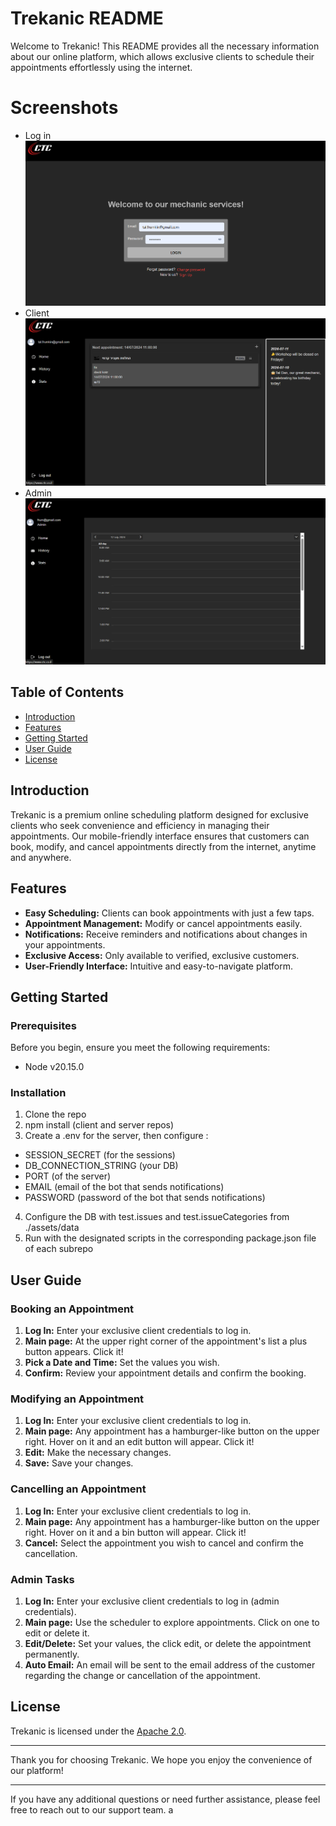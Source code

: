 # Trekanic README

Welcome to Trekanic! This README provides all the necessary information about our online platform, which allows exclusive clients to schedule their appointments effortlessly using the internet.

# Screenshots

- Log in ![Alt text](/assets/screenshots/login.png "Log in page")
- Client ![Alt text](/assets/screenshots/client.png "Client page")
- Admin ![Alt text](/assets/screenshots/admin.png "Admin page")

## Table of Contents

- [Introduction](#introduction)
- [Features](#features)
- [Getting Started](#getting-started)
- [User Guide](#user-guide)
- [License](#license)

## Introduction

Trekanic is a premium online scheduling platform designed for exclusive clients who seek convenience and efficiency in managing their appointments. Our mobile-friendly interface ensures that customers can book, modify, and cancel appointments directly from the internet, anytime and anywhere.

## Features

- **Easy Scheduling:** Clients can book appointments with just a few taps.
- **Appointment Management:** Modify or cancel appointments easily.
- **Notifications:** Receive reminders and notifications about changes in your appointments.
- **Exclusive Access:** Only available to verified, exclusive customers.
- **User-Friendly Interface:** Intuitive and easy-to-navigate platform.

## Getting Started

### Prerequisites

Before you begin, ensure you meet the following requirements:

- Node v20.15.0

### Installation

1. Clone the repo
2. npm install (client and server repos)
3. Create a .env for the server, then configure :

- SESSION_SECRET (for the sessions)
- DB_CONNECTION_STRING (your DB)
- PORT (of the server)
- EMAIL (email of the bot that sends notifications)
- PASSWORD (password of the bot that sends notifications)

4. Configure the DB with test.issues and test.issueCategories from ./assets/data
5. Run with the designated scripts in the corresponding package.json file of each subrepo

## User Guide

### Booking an Appointment

1. **Log In:** Enter your exclusive client credentials to log in.
2. **Main page:** At the upper right corner of the appointment's list a plus button appears. Click it!
3. **Pick a Date and Time:** Set the values you wish.
4. **Confirm:** Review your appointment details and confirm the booking.

### Modifying an Appointment

1. **Log In:** Enter your exclusive client credentials to log in.
2. **Main page:** Any appointment has a hamburger-like button on the upper right. Hover on it and an edit button will appear. Click it!
3. **Edit:** Make the necessary changes.
4. **Save:** Save your changes.

### Cancelling an Appointment

1. **Log In:** Enter your exclusive client credentials to log in.
2. **Main page:** Any appointment has a hamburger-like button on the upper right. Hover on it and a bin button will appear. Click it!
3. **Cancel:** Select the appointment you wish to cancel and confirm the cancellation.

### Admin Tasks

1. **Log In:** Enter your exclusive client credentials to log in (admin credentials).
2. **Main page:** Use the scheduler to explore appointments. Click on one to edit or delete it.
3. **Edit/Delete:** Set your values, the click edit, or delete the appointment permanently.
4. **Auto Email:** An email will be sent to the email address of the customer regarding the change or cancellation of the appointment.

## License

Trekanic is licensed under the [Apache 2.0](LICENSE).

---

Thank you for choosing Trekanic. We hope you enjoy the convenience of our platform!

---

If you have any additional questions or need further assistance, please feel free to reach out to our support team.
a
